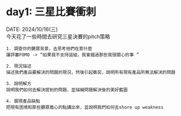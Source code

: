 # day1: 三星比賽衝刺
DATE: 2024/10/16(三)  
今天花了一些時間去研究三星決賽的pitch策略

```
1. 調查你的聽眾背景，去思考他們在意什麼
讓評審FOMO -> “如果我不支持這組，我會錯過那些我很關心的事 ”

2. 現況描述
描述我們產品要解決的問題的現況，然後引起衝突，說明所有現有產品所無法解決的問題

3. 說明解方
說明我們如何去解決提到的問題，並描繪問題解決後的美好藍圖

4. 展現產品缺點
把現有困境和那些聽眾擔心的點講出來，並說明我們如何去shore up weakness
```
